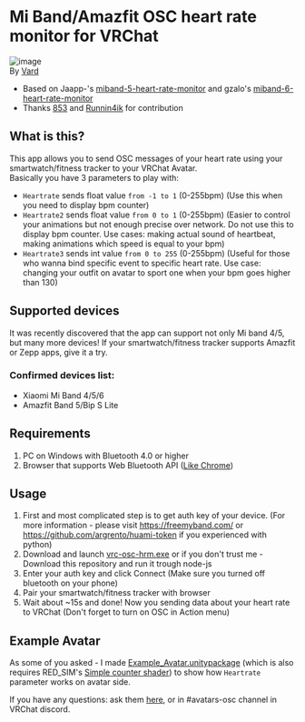 # Mi Band/Amazfit OSC heart rate monitor for VRChat
![image](https://i.imgur.com/J6bFJ7u.png)  
By [Vard](https://twitter.com/VardFree)
- Based on Jaapp-'s [miband-5-heart-rate-monitor](https://github.com/Jaapp-/miband-5-heart-rate-monitor) and gzalo's [miband-6-heart-rate-monitor](https://github.com/gzalo/miband-6-heart-rate-monitor)
- Thanks [853](https://github.com/Sonic853) and [Runnin4ik](https://github.com/Runnin4ik) for contribution

## What is this?
This app allows you to send OSC messages of your heart rate using your smartwatch/fitness tracker to your VRChat Avatar.  
Basically you have 3 parameters to play with:
- `Heartrate` sends float value `from -1 to 1` (0-255bpm) (Use this when you need to display bpm counter)
- `Heartrate2` sends float value `from 0 to 1` (0-255bpm) (Easier to control your animations but not enough precise over network. Do not use this to display bpm counter. Use cases: making actual sound of heartbeat, making animations which speed is equal to your bpm)
- `Heartrate3` sends int value `from 0 to 255` (0-255bpm) (Useful for those who wanna bind specific event to specific heart rate. Use case: changing your outfit on avatar to sport one when your bpm goes higher than 130)

## Supported devices
It was recently discovered that the app can support not only Mi band 4/5, but many more devices! If your smartwatch/fitness tracker supports Amazfit or Zepp apps, give it a try.
### Confirmed devices list:
- Xiaomi Mi Band 4/5/6
- Amazfit Band 5/Bip S Lite

## Requirements
1. PC on Windows with Bluetooth 4.0 or higher
2. Browser that supports Web Bluetooth API ([Like Chrome](https://google.com/chrome))

## Usage
1. First and most complicated step is to get auth key of your device. (For more information - please visit https://freemyband.com/ or https://github.com/argrento/huami-token if you experienced with python)
2. Download and launch [vrc-osc-hrm.exe](https://github.com/vard88508/vrc-osc-miband-hrm/releases) or if you don't trust me - Download this repository and run it trough node-js
3. Enter your auth key and click Connect (Make sure you turned off bluetooth on your phone)
4. Pair your smartwatch/fitness tracker with browser
5. Wait about ~15s and done! Now you sending data about your heart rate to VRChat (Don't forget to turn on OSC in Action menu)

## Example Avatar
As some of you asked - I made [Example_Avatar.unitypackage](https://github.com/vard88508/vrc-osc-miband-hrm/raw/main/Example_Avatar.unitypackage) (which is also requires RED_SIM's [Simple counter shader](https://patreon.com/posts/simple-counter-62864361)) to show how `Heartrate` parameter works on avatar side.

If you have any questions: ask them [here](https://github.com/vrchat-community/osc/discussions/97), or in #avatars-osc channel in VRChat discord.
